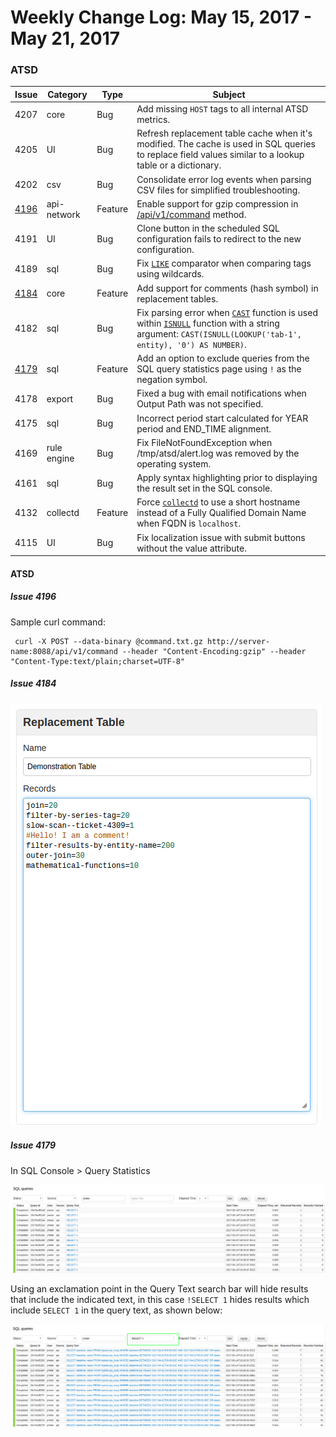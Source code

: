 Weekly Change Log: May 15, 2017 - May 21, 2017
==================================================
### ATSD
| Issue| Category    | Type    | Subject              |
|------|-------------|---------|----------------------|
| 4207 | core | Bug | Add missing `HOST` tags to all internal ATSD metrics.|
| 4205 | UI | Bug | Refresh replacement table cache when it's modified. The cache is used in SQL queries to replace field values similar to a lookup table or a dictionary.|
| 4202 | csv | Bug | Consolidate error log events when parsing CSV files for simplified troubleshooting. |
| [4196](#Issue-4196) | api-network | Feature | Enable support for gzip compression in [/api/v1/command](https://github.com/axibase/atsd/blob/master/api/data/ext/command.md) method. |
| 4191 | UI | Bug | Clone button in the scheduled SQL configuration fails to redirect to the new configuration. |
| 4189 | sql | Bug | Fix [`LIKE`](https://github.com/axibase/atsd/tree/master/api/sql#where-clause) comparator when comparing tags using wildcards. |
| [4184](#Issue-4184) | core | Feature | Add support for comments (hash symbol) in replacement tables. |
| 4182 | sql | Bug |Fix parsing error when [`CAST`](https://github.com/axibase/atsd/tree/master/api/sql/#cast) function is used within [`ISNULL`](https://github.com/axibase/atsd/blob/master/api/sql/README.md/#isnull) function with a string argument: `CAST(ISNULL(LOOKUP('tab-1', entity), '0') AS NUMBER)`.|
| [4179](#Issue-4179) | sql | Feature | Add an option to exclude queries from the SQL query statistics page using `!` as the negation symbol. |
| 4178 | export | Bug | Fixed a bug with email notifications when Output Path was not specified. |
| 4175 | sql | Bug | Incorrect period start calculated for YEAR period and END_TIME alignment.  |
| 4169 | rule engine | Bug | Fix FileNotFoundException when /tmp/atsd/alert.log was removed by the operating system. |
| 4161 | sql | Bug | Apply syntax highlighting prior to displaying the result set in the SQL console. |
| 4132 | collectd | Feature | Force [`collectd`](https://github.com/axibase/atsd-collectd-plugin) to use a short hostname instead of a Fully Qualified Domain Name when FQDN is `localhost`.  |
| 4115 | UI | Bug | Fix localization issue with submit buttons without the value attribute. |

#### ATSD

##### Issue 4196

Sample curl command:

```
 curl -X POST --data-binary @command.txt.gz http://server-name:8088/api/v1/command --header "Content-Encoding:gzip" --header "Content-Type:text/plain;charset=UTF-8"
```

##### Issue 4184

![4184](Images/4184.png)

##### Issue 4179

In SQL Console > Query Statistics

![4179](Images/4179.png)

Using an exclamation point in the Query Text search bar will hide results that include the
indicated text, in this case `!SELECT 1` hides results which include `SELECT 1` in the
query text, as shown below:

![4179.2](Images/4179.2.png)
